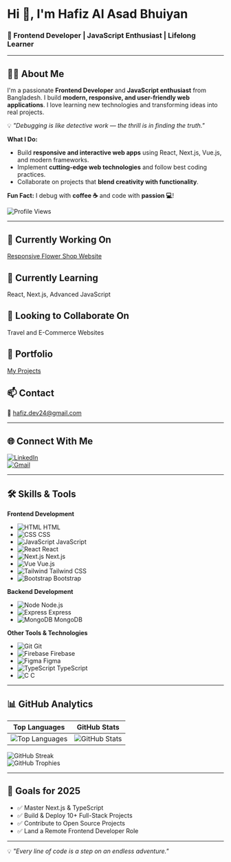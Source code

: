 # Hi 👋, I'm Hafiz Al Asad Bhuiyan
### 🚀 Frontend Developer | JavaScript Enthusiast | Lifelong Learner

---

## 👨‍💻 About Me
I'm a passionate **Frontend Developer** and **JavaScript enthusiast** from Bangladesh. I build **modern, responsive, and user-friendly web applications**. I love learning new technologies and transforming ideas into real projects.  

💡 *"Debugging is like detective work — the thrill is in finding the truth."*

**What I Do:**  
- Build **responsive and interactive web apps** using React, Next.js, Vue.js, and modern frameworks.  
- Implement **cutting-edge web technologies** and follow best coding practices.  
- Collaborate on projects that **blend creativity with functionality**.  

**Fun Fact:** I debug with **coffee ☕** and code with **passion 💻**!  

![Profile Views](https://komarev.com/ghpvc/?username=hafiz-al-asad-code&label=Profile%20views&color=0e75b6&style=flat)

---

## 🔭 Currently Working On
[Responsive Flower Shop Website](https://hafiz-al-asad-code.github.io/responsive-flower-shop-website/)

## 🌱 Currently Learning
React, Next.js, Advanced JavaScript

## 🤝 Looking to Collaborate On
Travel and E-Commerce Websites

## 💼 Portfolio
[My Projects](https://hafiz-al-asad-code.github.io/responsive-flower-shop-website/)

## 📫 Contact
📧 hafiz.dev24@gmail.com  

---

## 🌐 Connect With Me
[![LinkedIn](https://img.shields.io/badge/LinkedIn-%230077B5?style=flat&logo=linkedin&logoColor=white)](https://linkedin.com/in/hafiz-al-asad-bhuiyan)  
[![Gmail](https://img.shields.io/badge/Gmail-D14836?style=flat&logo=gmail&logoColor=white)](mailto:hafiz.dev24@gmail.com)

---

## 🛠 Skills & Tools

**Frontend Development**  
- ![HTML](https://raw.githubusercontent.com/devicons/devicon/master/icons/html5/html5-original-wordmark.svg?size=25) HTML  
- ![CSS](https://raw.githubusercontent.com/devicons/devicon/master/icons/css3/css3-original-wordmark.svg?size=25) CSS  
- ![JavaScript](https://raw.githubusercontent.com/devicons/devicon/master/icons/javascript/javascript-original.svg?size=25) JavaScript  
- ![React](https://raw.githubusercontent.com/devicons/devicon/master/icons/react/react-original-wordmark.svg?size=25) React  
- ![Next.js](https://cdn.worldvectorlogo.com/logos/nextjs-2.svg) Next.js  
- ![Vue](https://raw.githubusercontent.com/devicons/devicon/master/icons/vuejs/vuejs-original-wordmark.svg?size=25) Vue.js  
- ![Tailwind](https://www.vectorlogo.zone/logos/tailwindcss/tailwindcss-icon.svg?size=25) Tailwind CSS  
- ![Bootstrap](https://raw.githubusercontent.com/devicons/devicon/master/icons/bootstrap/bootstrap-plain-wordmark.svg?size=25) Bootstrap  

**Backend Development**  
- ![Node](https://raw.githubusercontent.com/devicons/devicon/master/icons/nodejs/nodejs-original-wordmark.svg?size=25) Node.js  
- ![Express](https://raw.githubusercontent.com/devicons/devicon/master/icons/express/express-original-wordmark.svg?size=25) Express  
- ![MongoDB](https://raw.githubusercontent.com/devicons/devicon/master/icons/mongodb/mongodb-original-wordmark.svg?size=25) MongoDB  

**Other Tools & Technologies**  
- ![Git](https://raw.githubusercontent.com/devicons/devicon/master/icons/git/git-original-wordmark.svg?size=25) Git  
- ![Firebase](https://www.vectorlogo.zone/logos/firebase/firebase-icon.svg?size=25) Firebase  
- ![Figma](https://www.vectorlogo.zone/logos/figma/figma-icon.svg?size=25) Figma  
- ![TypeScript](https://raw.githubusercontent.com/devicons/devicon/master/icons/typescript/typescript-original.svg?size=25) TypeScript  
- ![C](https://raw.githubusercontent.com/devicons/devicon/master/icons/c/c-original.svg?size=25) C  

---

## 📊 GitHub Analytics
| Top Languages | GitHub Stats |
|---------------|-------------|
| ![Top Languages](https://github-readme-stats.vercel.app/api/top-langs?username=hafiz-al-asad-code&show_icons=true&locale=en&layout=compact&theme=tokyonight) | ![GitHub Stats](https://github-readme-stats.vercel.app/api?username=hafiz-al-asad-code&show_icons=true&locale=en&theme=tokyonight) |

![GitHub Streak](https://github-readme-streak-stats.herokuapp.com/?user=hafiz-al-asad-code&theme=tokyonight)  
![GitHub Trophies](https://github-profile-trophy.vercel.app/?username=hafiz-al-asad-code&theme=gruvbox&no-frame=true&margin-w=15)

---

## 🎯 Goals for 2025
- ✅ Master Next.js & TypeScript  
- ✅ Build & Deploy 10+ Full-Stack Projects  
- ✅ Contribute to Open Source Projects  
- ✅ Land a Remote Frontend Developer Role  

---

💡 *"Every line of code is a step on an endless adventure."*
